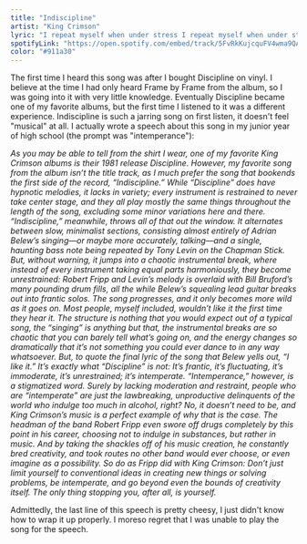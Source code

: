```yaml
---
title: "Indiscipline"
artist: "King Crimson"
lyric: "I repeat myself when under stress I repeat myself when under stress I repeat myself when under stress I repeat myself when under stress I repeat—"
spotifyLink: "https://open.spotify.com/embed/track/5FvRkKujcquFV4wma9QAfj"
color: "#911a30"
---
```


The first time I heard this song was after I bought Discipline on vinyl. I believe at the time I had only heard Frame by Frame from the album, so I was going into it with very little knowledge. Eventually Discipline became one of my favorite albums, but the first time I listened to it was a different experience. Indiscipline is such a jarring song on first listen, it doesn't feel "musical" at all. I actually wrote a speech about this song in my junior year of high school (the prompt was "intemperance"):

*As you may be able to tell from the shirt I wear, one of my favorite King Crimson albums is their 1981 release Discipline. However, my favorite song from the album isn’t the title track, as I much prefer the song that bookends the first side of the record, “Indiscipline.” While “Discipline” does have hypnotic melodies, it lacks in variety; every instrument is restrained to never take center stage, and they all play mostly the same things throughout the length of the song, excluding some minor variations here and there. “Indiscipline,” meanwhile, throws all of that out the window. It alternates between slow, minimalist sections, consisting almost entirely of Adrian Belew’s singing—or maybe more accurately, talking—and a single, haunting bass note being repeated by Tony Levin on the Chapman Stick. But, without warning, it jumps into a chaotic instrumental break, where instead of every instrument taking equal parts harmoniously, they become unrestrained: Robert Fripp and Levin’s melody is overlaid with Bill Bruford’s many pounding drum fills, all the while Belew’s squealing lead guitar breaks out into frantic solos. The song progresses, and it only becomes more wild as it goes on. Most people, myself included, wouldn’t like it the first time they hear it. The structure is nothing that you would expect out of a typical song, the “singing” is anything but that, the instrumental breaks are so chaotic that you can barely tell what’s going on, and the energy changes so dramatically that it’s not something you could ever dance to in any way whatsoever. But, to quote the final lyric of the song that Belew yells out, “I like it.” It’s exactly what “Discipline” is not: It’s frantic, it’s fluctuating, it’s immoderate, it’s unrestrained; it’s intemperate. “Intemperance,” however, is a stigmatized word. Surely by lacking moderation and restraint, people who are “intemperate” are just the lawbreaking, unproductive delinquents of the world who indulge too much in alcohol, right? No, it doesn’t need to be, and King Crimson’s music is a perfect example of why that is the case. The headman of the band Robert Fripp even swore off drugs completely by this point in his career, choosing not to indulge in substances, but rather in music. And by taking the shackles off of his music creation, he constantly bred creativity, and took routes no other band would ever choose, or even imagine as a possibility. So do as Fripp did with King Crimson: Don’t just limit yourself to conventional ideas in creating new things or solving problems, be intemperate, and go beyond even the bounds of creativity itself. The only thing stopping you, after all, is yourself.*

Admittedly, the last line of this speech is pretty cheesy, I just didn't know how to wrap it up properly. I moreso regret that I was unable to play the song for the speech.
